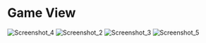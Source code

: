 # Game View 
![Screenshot_4](https://github.com/ErayYuksell/ThrowingKnife/assets/108815807/3f587955-9c54-4f67-b34d-10187e931f38)
![Screenshot_2](https://github.com/ErayYuksell/ThrowingKnife/assets/108815807/a89ec067-c849-4945-bf65-e8c600137934)
![Screenshot_3](https://github.com/ErayYuksell/ThrowingKnife/assets/108815807/5f56070d-6a01-4142-b5c3-7542356182a2)
![Screenshot_5](https://github.com/ErayYuksell/ThrowingKnife/assets/108815807/4f076ce5-fc0e-4ea4-909f-3bc8fb8b3bc5)
